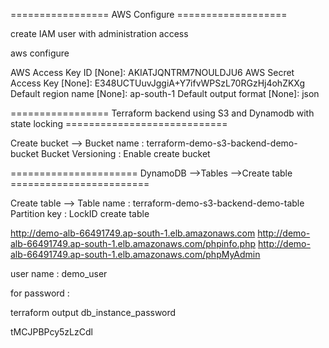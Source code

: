 ================= AWS Configure ===================


create IAM user with administration access

aws configure

AWS Access Key ID [None]: AKIATJQNTRM7NOULDJU6
AWS Secret Access Key [None]: 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
Default region name [None]: ap-south-1
Default output format [None]: json

================= Terraform backend using S3 and Dynamodb with state locking ============================

Create bucket --> Bucket name : terraform-demo-s3-backend-demo-bucket
Bucket Versioning : Enable
create bucket


====================== DynamoDB -->Tables -->Create table ========================

Create table --> Table name : terraform-demo-s3-backend-demo-table
Partition key : LockID
create table



http://demo-alb-66491749.ap-south-1.elb.amazonaws.com
http://demo-alb-66491749.ap-south-1.elb.amazonaws.com/phpinfo.php
http://demo-alb-66491749.ap-south-1.elb.amazonaws.com/phpMyAdmin

user name : demo_user

for password : 

terraform output db_instance_password

tMCJPBPcy5zLzCdl
